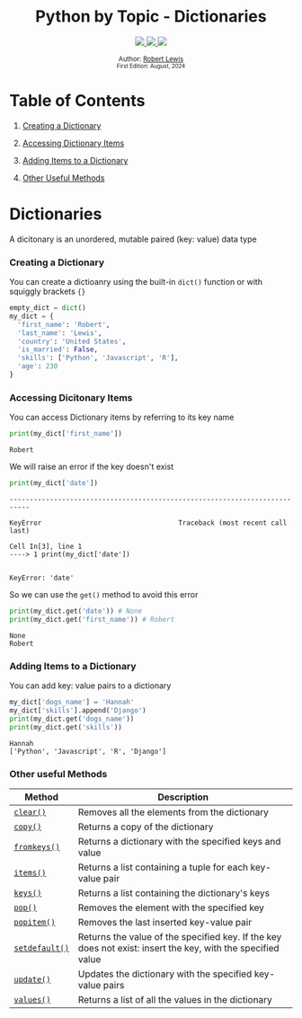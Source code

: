 <div align="center">
  <h1> Python by Topic - Dictionaries</h1>
  <a class="header-badge" target="_blank" href="https://www.linkedin.com/in/robbylew/">
    <img src="https://img.shields.io/badge/LinkedIn-robbylew-blue?style=flat-square&logo=linkedin">
  </a>

  <a class="header-badge" target="_blank" href="https://twitter.com/roberthedev">
    <img src="https://img.shields.io/badge/Twitter-roberthedev-blue?style=flat-square&logo=X">
  </a>

<a class="header-badge" target="_blank" href="https://robertlewis.dev">
  <img src="https://img.shields.io/badge/Website-robertlewis.dev-blue?style=flat-square&logo=github">
</a>

<sub>Author:
<a href="https://www.linkedin.com/in/robbylew/" target="_blank">Robert Lewis</a><br>
<small> First Edition: August, 2024</small>
</sub>
</div>

# Table of Contents

1. [Creating a Dictionary](#creating-a-dictionary)

2. [Accessing Dictionary Items](#accessing-dictionary-items)

3. [Adding Items to a Dictionary](#adding-items-to-a-dictionary)

4. [Other Useful Methods](#other-useful-methods)

# Dictionaries

A dicitonary is an unordered, mutable paired (key: value) data type

### Creating a Dictionary

You can create a dictioanry using the built-in `dict()` function or with squiggly brackets `{}`


```python
empty_dict = dict()
my_dict = {
  'first_name': 'Robert',
  'last_name': 'Lewis',
  'country': 'United States',
  'is_married': False,
  'skills': ['Python', 'Javascript', 'R'],
  'age': 230
}
```

### Accessing Dicitonary Items

You can access Dictionary items by referring to its key name


```python
print(my_dict['first_name'])
```

    Robert


We will raise an error if the key doesn't exist


```python
print(my_dict['date'])
```


    ---------------------------------------------------------------------------

    KeyError                                  Traceback (most recent call last)

    Cell In[3], line 1
    ----> 1 print(my_dict['date'])


    KeyError: 'date'


So we can use the `get()` method to avoid this error


```python
print(my_dict.get('date')) # None
print(my_dict.get('first_name')) # Robert
```

    None
    Robert


### Adding Items to a Dictionary

You can add key: value pairs to a dictionary


```python
my_dict['dogs_name'] = 'Hannah'
my_dict['skills'].append('Django')
print(my_dict.get('dogs_name'))
print(my_dict.get('skills'))
```

    Hannah
    ['Python', 'Javascript', 'R', 'Django']


### Other useful Methods

| Method | Description |
| --- | --- |
| <a href="https://www.w3schools.com/python/ref_dictionary_clear.asp">`clear()`</a> | Removes all the elements from the dictionary |
| <a href="https://www.w3schools.com/python/ref_dictionary_copy.asp">`copy()`</a> | Returns a copy of the dictionary |
| <a href="https://www.w3schools.com/python/ref_dictionary_fromkeys.asp">`fromkeys()`</a> | Returns a dictionary with the specified keys and value |
| <a href="https://www.w3schools.com/python/ref_dictionary_items.asp">`items()`</a> | Returns a list containing a tuple for each key-value pair |
| <a href="https://www.w3schools.com/python/ref_dictionary_keys.asp">`keys()`</a> | Returns a list containing the dictionary's keys |
| <a href="https://www.w3schools.com/python/ref_dictionary_pop.asp">`pop()`</a> | Removes the element with the specified key |
| <a href="https://www.w3schools.com/python/ref_dictionary_popitem.asp">`popitem()`</a> | Removes the last inserted key-value pair |
| <a href="https://www.w3schools.com/python/ref_dictionary_setdefault.asp">`setdefault()`</a> | Returns the value of the specified key. If the key does not exist: insert the key, with the specified value |
| <a href="https://www.w3schools.com/python/ref_dictionary_update.asp">`update()`</a> | Updates the dictionary with the specified key-value pairs |
| <a href="https://www.w3schools.com/python/ref_dictionary_values.asp">`values()`</a> | Returns a list of all the values in the dictionary |

